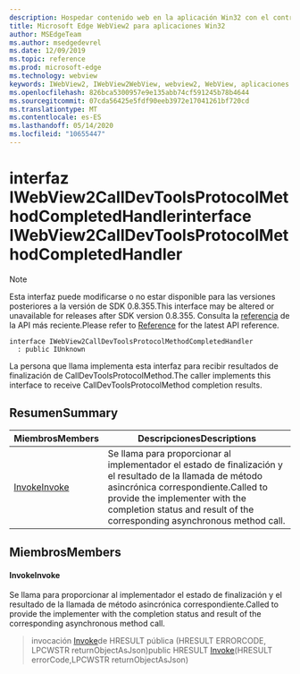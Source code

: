 ```yaml
---
description: Hospedar contenido web en la aplicación Win32 con el control Microsoft Edge WebView2
title: Microsoft Edge WebView2 para aplicaciones Win32
author: MSEdgeTeam
ms.author: msedgedevrel
ms.date: 12/09/2019
ms.topic: reference
ms.prod: microsoft-edge
ms.technology: webview
keywords: IWebView2, IWebView2WebView, webview2, WebView, aplicaciones Win32, Win32, Edge
ms.openlocfilehash: 826bca5300957e9e135abb74cf591245b78b4644
ms.sourcegitcommit: 07cda56425e5fdf90eeb3972e17041261bf720cd
ms.translationtype: MT
ms.contentlocale: es-ES
ms.lasthandoff: 05/14/2020
ms.locfileid: "10655447"
---
```

# <span data-ttu-id="a7434-104">interfaz IWebView2CallDevToolsProtocolMethodCompletedHandler</span><span class="sxs-lookup"><span data-stu-id="a7434-104">interface IWebView2CallDevToolsProtocolMethodCompletedHandler</span></span> 

> [!NOTE]
> <span data-ttu-id="a7434-105">Esta interfaz puede modificarse o no estar disponible para las versiones posteriores a la versión de SDK 0.8.355.</span><span class="sxs-lookup"><span data-stu-id="a7434-105">This interface may be altered or unavailable for releases after SDK version 0.8.355.</span></span> <span data-ttu-id="a7434-106">Consulta la [referencia](../../../webview2-api-reference.md) de la API más reciente.</span><span class="sxs-lookup"><span data-stu-id="a7434-106">Please refer to [Reference](../../../webview2-api-reference.md) for the latest API reference.</span></span>

```
interface IWebView2CallDevToolsProtocolMethodCompletedHandler
  : public IUnknown
```

<span data-ttu-id="a7434-107">La persona que llama implementa esta interfaz para recibir resultados de finalización de CallDevToolsProtocolMethod.</span><span class="sxs-lookup"><span data-stu-id="a7434-107">The caller implements this interface to receive CallDevToolsProtocolMethod completion results.</span></span>

## <span data-ttu-id="a7434-108">Resumen</span><span class="sxs-lookup"><span data-stu-id="a7434-108">Summary</span></span>

 <span data-ttu-id="a7434-109">Miembros</span><span class="sxs-lookup"><span data-stu-id="a7434-109">Members</span></span>                        | <span data-ttu-id="a7434-110">Descripciones</span><span class="sxs-lookup"><span data-stu-id="a7434-110">Descriptions</span></span>
--------------------------------|---------------------------------------------
[<span data-ttu-id="a7434-111">Invoke</span><span class="sxs-lookup"><span data-stu-id="a7434-111">Invoke</span></span>](#invoke) | <span data-ttu-id="a7434-112">Se llama para proporcionar al implementador el estado de finalización y el resultado de la llamada de método asincrónica correspondiente.</span><span class="sxs-lookup"><span data-stu-id="a7434-112">Called to provide the implementer with the completion status and result of the corresponding asynchronous method call.</span></span>

## <span data-ttu-id="a7434-113">Miembros</span><span class="sxs-lookup"><span data-stu-id="a7434-113">Members</span></span>

#### <span data-ttu-id="a7434-114">Invoke</span><span class="sxs-lookup"><span data-stu-id="a7434-114">Invoke</span></span> 

<span data-ttu-id="a7434-115">Se llama para proporcionar al implementador el estado de finalización y el resultado de la llamada de método asincrónica correspondiente.</span><span class="sxs-lookup"><span data-stu-id="a7434-115">Called to provide the implementer with the completion status and result of the corresponding asynchronous method call.</span></span>

> <span data-ttu-id="a7434-116">invocación [Invoke](#invoke)de HRESULT pública (HRESULT ERRORCODE, LPCWSTR returnObjectAsJson)</span><span class="sxs-lookup"><span data-stu-id="a7434-116">public HRESULT [Invoke](#invoke)(HRESULT errorCode,LPCWSTR returnObjectAsJson)</span></span>

